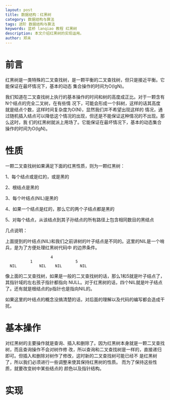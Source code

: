```yaml
---
layout: post
title: 数据结构：红黑树
category: 数据结构与算法
tags: 进阶 数据结构与算法
keywords: 蓝桥 lanqiao 教程 红黑树
description: 本文介绍红黑树的实现运用。
author: 郑未
---
```


# 前言

红黑树是一类特殊的二叉查找树，是一颗平衡的二叉查找树，但只是接近平衡。它能保证在最坏情况下，基本的动态
集合操作的时间为O(lgN)。

我们知道在二叉查找树上执行的基本操作的时间和树的高度成正比。对于一颗含有N个结点的完全二叉树，在有些情
况下，可能会形成一个斜树，这样的话其高度就是结点个数，这样时间复杂度为O(N)，显然我们并不希望出现这样的
情况，通过随机插入结点可以降低这个情况的出现，但还是不能保证这种情况的不出现。那么这时，我
们的红黑树就派上用场了。它能保证在最坏情况下，基本的动态集合操作的时间为O(lgN)。

# 性质

一颗二叉查找树如果满足下面的红黑性质，则为一颗红黑树：

1、每个结点或是红的，或是黑的

2、根结点是黑的

3、每个叶结点(NIL)是黑的

4、如果一个结点是红的，那么它的两个子结点都是黑的

5、对每个结点，从该结点到其子孙结点的所有路径上包含相同数目的黑结点

几点说明：

上面提到的叶结点(NIL)和我们之前讲树的叶子结点是不同的。这里的NIL是一个哨兵，是为了方便处理红黑树代码中
的边界条件。

                        4
               1                   5
      NIL          NIL    NIL        NIL

像上面的二叉查找树，如果是一般的二叉查找树的话，那么1和5就是叶子结点了，其指针域的左右孩子指针都指向
NULL。对于红黑树的话，四个NIL就是叶子结点了。还有就是根结点的p指针也是指向NIL的。

如果这里的叶结点的概念没搞清楚的话，对后面的理解以及代码的编写都会造成干扰。

# 基本操作

对红黑树的主要操作就是查询、插入和删除了。因为红黑树本身就是一颗二叉查找树，而且查询操作不会对树作修
改，所以查询和二叉查找树是一样的，直接递归即可。但插入和删除对树作了修改，这时新的二叉查找树可能已经不
是红黑树了，所以我们必须进行一些调整来使其保持红黑树的性质。 而为了保持这些性质，就要改变树中某些结点的
颜色以及指针结构。



# 实现

